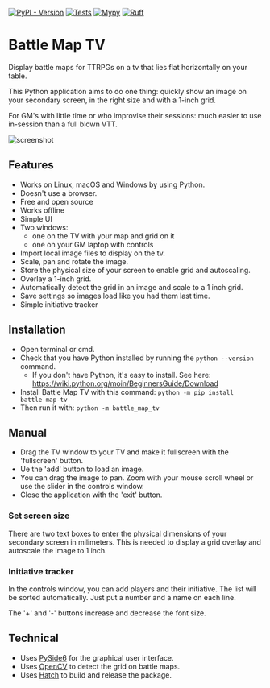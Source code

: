 [![PyPI - Version](https://img.shields.io/pypi/v/battle-map-tv)](https://pypi.org/project/battle-map-tv/)
[![Tests](https://github.com/Conengmo/battle-map-tv/actions/workflows/pytest.yml/badge.svg?branch=main)](https://github.com/Conengmo/battle-map-tv/actions/workflows/pytest.yml)
[![Mypy](https://github.com/Conengmo/battle-map-tv/actions/workflows/mypy.yml/badge.svg)](https://github.com/Conengmo/battle-map-tv/actions/workflows/mypy.yml)
[![Ruff](https://github.com/Conengmo/battle-map-tv/actions/workflows/ruff.yml/badge.svg)](https://github.com/Conengmo/battle-map-tv/actions/workflows/ruff.yml)

# Battle Map TV

Display battle maps for TTRPGs on a tv that lies flat horizontally on your table.

This Python application aims to do one thing: quickly show an image on your secondary screen,
in the right size and with a 1-inch grid.

For GM's with little time or who improvise their sessions: much easier to use in-session than a full blown VTT.

![screenshot](https://github.com/Conengmo/battle-map-tv/assets/33519926/fe79eca8-0dfb-4986-99cd-a747a7603604)


## Features
- Works on Linux, macOS and Windows by using Python.
- Doesn't use a browser.
- Free and open source
- Works offline
- Simple UI
- Two windows:
  - one on the TV with your map and grid on it
  - one on your GM laptop with controls
- Import local image files to display on the tv.
- Scale, pan and rotate the image.
- Store the physical size of your screen to enable grid and autoscaling.
- Overlay a 1-inch grid.
- Automatically detect the grid in an image and scale to a 1 inch grid.
- Save settings so images load like you had them last time.
- Simple initiative tracker


## Installation

- Open terminal or cmd.
- Check that you have Python installed by running the `python --version` command.
  - If you don't have Python, it's easy to install. See here: https://wiki.python.org/moin/BeginnersGuide/Download
- Install Battle Map TV with this command: `python -m pip install battle-map-tv`
- Then run it with: `python -m battle_map_tv`


## Manual

- Drag the TV window to your TV and make it fullscreen with the 'fullscreen' button.
- Ue the 'add' button to load an image.
- You can drag the image to pan. Zoom with your mouse scroll wheel or use the slider in the controls window.
- Close the application with the 'exit' button.

### Set screen size

There are two text boxes to enter the physical dimensions of your secondary screen in milimeters.
This is needed to display a grid overlay and autoscale the image to 1 inch.

### Initiative tracker

In the controls window, you can add players and their initiative. The list will be sorted automatically.
Just put a number and a name on each line.

The '+' and '-' buttons increase and decrease the font size.


## Technical

- Uses [PySide6](https://wiki.qt.io/Qt_for_Python) for the graphical user interface.
- Uses [OpenCV](https://github.com/opencv/opencv-python) to detect the grid on battle maps.
- Uses [Hatch](https://hatch.pypa.io/latest/) to build and release the package.
